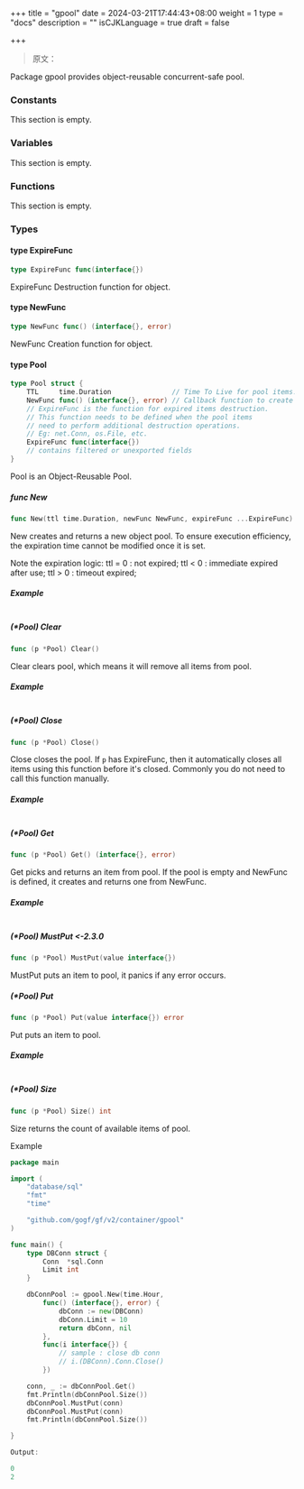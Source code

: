 +++
title = "gpool"
date = 2024-03-21T17:44:43+08:00
weight = 1
type = "docs"
description = ""
isCJKLanguage = true
draft = false

+++

> 原文：

Package gpool provides object-reusable concurrent-safe pool.

### Constants 

This section is empty.

### Variables 

This section is empty.

### Functions 

This section is empty.

### Types 

#### type ExpireFunc 

``` go
type ExpireFunc func(interface{})
```

ExpireFunc Destruction function for object.

#### type NewFunc 

``` go
type NewFunc func() (interface{}, error)
```

NewFunc Creation function for object.

#### type Pool 

``` go
type Pool struct {
	TTL     time.Duration               // Time To Live for pool items.
	NewFunc func() (interface{}, error) // Callback function to create pool item.
	// ExpireFunc is the function for expired items destruction.
	// This function needs to be defined when the pool items
	// need to perform additional destruction operations.
	// Eg: net.Conn, os.File, etc.
	ExpireFunc func(interface{})
	// contains filtered or unexported fields
}
```

Pool is an Object-Reusable Pool.

##### func New 

``` go
func New(ttl time.Duration, newFunc NewFunc, expireFunc ...ExpireFunc) *Pool
```

New creates and returns a new object pool. To ensure execution efficiency, the expiration time cannot be modified once it is set.

Note the expiration logic: ttl = 0 : not expired; ttl < 0 : immediate expired after use; ttl > 0 : timeout expired;

##### Example

``` go
```
##### (*Pool) Clear 

``` go
func (p *Pool) Clear()
```

Clear clears pool, which means it will remove all items from pool.

##### Example

``` go
```
##### (*Pool) Close 

``` go
func (p *Pool) Close()
```

Close closes the pool. If `p` has ExpireFunc, then it automatically closes all items using this function before it's closed. Commonly you do not need to call this function manually.

##### Example

``` go
```
##### (*Pool) Get 

``` go
func (p *Pool) Get() (interface{}, error)
```

Get picks and returns an item from pool. If the pool is empty and NewFunc is defined, it creates and returns one from NewFunc.

##### Example

``` go
```
##### (*Pool) MustPut <-2.3.0

``` go
func (p *Pool) MustPut(value interface{})
```

MustPut puts an item to pool, it panics if any error occurs.

##### (*Pool) Put 

``` go
func (p *Pool) Put(value interface{}) error
```

Put puts an item to pool.

##### Example

``` go
```
##### (*Pool) Size 

``` go
func (p *Pool) Size() int
```

Size returns the count of available items of pool.



Example 

``` go
package main

import (
	"database/sql"
	"fmt"
	"time"

	"github.com/gogf/gf/v2/container/gpool"
)

func main() {
	type DBConn struct {
		Conn  *sql.Conn
		Limit int
	}

	dbConnPool := gpool.New(time.Hour,
		func() (interface{}, error) {
			dbConn := new(DBConn)
			dbConn.Limit = 10
			return dbConn, nil
		},
		func(i interface{}) {
			// sample : close db conn
			// i.(DBConn).Conn.Close()
		})

	conn, _ := dbConnPool.Get()
	fmt.Println(dbConnPool.Size())
	dbConnPool.MustPut(conn)
	dbConnPool.MustPut(conn)
	fmt.Println(dbConnPool.Size())

}

Output:

0
2
```







<iframe allowtransparency="true" frameborder="0" scrolling="no" class="sk_ui" src="chrome-extension://gfbliohnnapiefjpjlpjnehglfpaknnc/pages/frontend.html" title="Surfingkeys" style="left: 0px; bottom: 0px; width: 1555px; height: 0px; z-index: 2147483647;"></iframe>